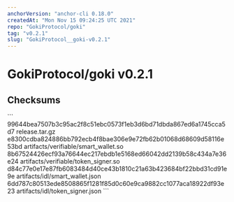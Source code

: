 ```yaml
---
anchorVersion: "anchor-cli 0.18.0"
createdAt: "Mon Nov 15 09:24:25 UTC 2021"
repo: "GokiProtocol/goki"
tag: "v0.2.1"
slug: "GokiProtocol__goki-v0.2.1"
---
```

# GokiProtocol/goki v0.2.1
## Checksums
\`\`\`
99644bea7507b3c95ac2f8c51ebc0573f1eb3d6bd71dbda867ed6a1745cca5d7  release.tar.gz
e8300cdba824886bb792ecb4f8bae306e9e72fb62b01068d68609d58116e53bd  artifacts/verifiable/smart_wallet.so
8b67524426ecf93a76644ec217ebdb1e5168ed66042dd2139b58c434a7e36e24  artifacts/verifiable/token_signer.so
d84c77e0e17e87fb6083484d40ce43b1810c21a63b423684bf22bbd31cd91e9e  artifacts/idl/smart_wallet.json
6dd787c80513ede8508865f1281f85d0c60e9ca9882cc1077aca18922df93e23  artifacts/idl/token_signer.json
\`\`\`
